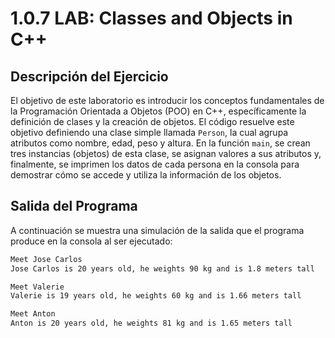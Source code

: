 # 1.0.7 LAB: Classes and Objects in C++

## Descripción del Ejercicio

El objetivo de este laboratorio es introducir los conceptos fundamentales de la Programación Orientada a Objetos (POO) en C++, específicamente la definición de clases y la creación de objetos. El código resuelve este objetivo definiendo una clase simple llamada `Person`, la cual agrupa atributos como nombre, edad, peso y altura. En la función `main`, se crean tres instancias (objetos) de esta clase, se asignan valores a sus atributos y, finalmente, se imprimen los datos de cada persona en la consola para demostrar cómo se accede y utiliza la información de los objetos.

## Salida del Programa

A continuación se muestra una simulación de la salida que el programa produce en la consola al ser ejecutado:

```bash
Meet Jose Carlos
Jose Carlos is 20 years old, he weights 90 kg and is 1.8 meters tall

Meet Valerie
Valerie is 19 years old, he weights 60 kg and is 1.66 meters tall

Meet Anton
Anton is 20 years old, he weights 81 kg and is 1.65 meters tall
